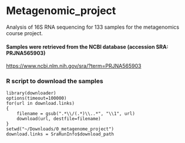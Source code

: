 # Metagenomic_project
Analysis of 16S RNA sequencing for 133 samples for the metagenomics course project.

#### Samples were retrieved from the NCBI database (accession SRA: PRJNA565903)
https://www.ncbi.nlm.nih.gov/sra/?term=PRJNA565903

### R script to download the samples
```
library(downloader)
options(timeout=100000)
for(url in download.links)
{
    filename = gsub(".*\\/(.*)\\..*", "\\1", url)
    download(url, destfile=filename)
}
setwd("~/Downloads/0_metagenome_project")
download.links = SraRunInfo$download_path
```
